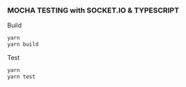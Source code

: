 ### MOCHA TESTING with SOCKET.IO & TYPESCRIPT

Build 
```bash
yarn
yarn build
```

Test
```bash
yarn 
yarn test
```